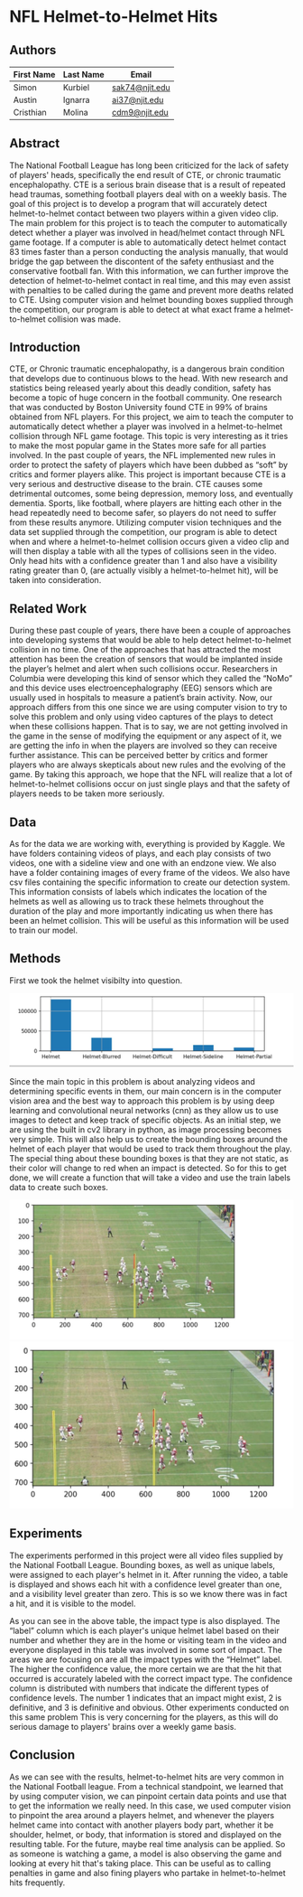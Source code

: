 # NFL Helmet-to-Helmet Hits

## Authors

| First Name        | Last Name |  Email |
|-------------|---------------|-------------|
| Simon | Kurbiel | sak74@njit.edu |
| Austin | Ignarra  | ai37@njit.edu |
| Cristhian | Molina  | cdm9@njit.edu |

## Abstract

The National Football League has long been criticized for the lack of safety of players' heads, specifically the end result of CTE, or chronic traumatic encephalopathy. CTE is a serious brain disease that is a result of repeated head traumas, something football players deal with on a weekly basis. The goal of this project is to develop a program that will accurately detect helmet-to-helmet contact between two players within a given video clip. The main problem for this project is to teach the computer to automatically detect whether a player was involved in head/helmet contact through NFL game footage. If a computer is able to automatically detect helmet contact 83 times faster than a person conducting the analysis manually, that would bridge the gap between the discontent of the safety enthusiast and the conservative football fan. With this information, we can further improve the detection of helmet-to-helmet contact in real time, and this may even assist with penalties to be called during the game and prevent more deaths related to CTE. Using computer vision and helmet bounding boxes supplied through the competition, our program is able to detect at what exact frame a helmet-to-helmet collision was made.

## Introduction

CTE, or Chronic traumatic encephalopathy, is a dangerous brain condition that develops due to continuous blows to the head. With new research and statistics being released yearly about this deadly condition, safety has become a topic of huge concern in the football community. One research that was conducted by Boston University found CTE in 99% of brains obtained from NFL players. For this project, we aim to teach the computer to automatically detect whether a player was involved in a helmet-to-helmet collision through NFL game footage. This topic is very interesting as it tries to make the most popular game in the States more safe for all parties involved. In the past couple of years, the NFL implemented new rules in order to protect the safety of players which have been dubbed as “soft” by critics and former players alike. This project is important because CTE is a very serious and destructive disease to the brain. CTE causes some detrimental outcomes, some being depression, memory loss, and eventually dementia. Sports, like football, where players are hitting each other in the head repeatedly need to become safer, so players do not need to suffer from these results anymore. Utilizing computer vision techniques and the data set supplied through the competition, our program is able to detect when and where a helmet-to-helmet collision occurs given a video clip and will then display a table with all the types of collisions seen in the video. Only head hits with a confidence greater than 1 and also have a visibility rating greater than 0, (are actually visibly a helmet-to-helmet hit), will be taken into consideration.




## Related Work

During these past couple of years, there have been a couple of approaches into developing systems that would be able to help detect helmet-to-helmet collision in no time. One of the approaches that has attracted the most attention has been the creation of sensors that would be implanted inside the player’s helmet and alert when such collisions occur. Researchers in Columbia were developing this kind of sensor which they called the “NoMo” and this device uses electroencephalography (EEG) sensors which are usually used in hospitals to measure a patient’s brain activity. Now, our approach differs from this one since we are using computer vision to try to solve this problem and only using video captures of the plays to detect when these collisions happen. That is to say, we are not getting involved in the game in the sense of modifying the equipment or any aspect of it, we are getting the info in when the players are involved so they can receive further assistance. This can be perceived better by critics and former players who are always skepticals about new rules and the evolving of the game. By taking this approach, we hope that the NFL will realize that a lot of helmet-to-helmet collisions occur on just single plays and that the safety of players needs to be taken more seriously.

## Data
As for the data we are working with, everything is provided by Kaggle. We have folders containing videos of plays, and each play consists of two videos, one with a sideline view and one with an endzone view. We also have a folder containing images of every frame of the videos. We also have csv files containing the specific information to create our detection system. This information consists of labels which indicates the location of the helmets as well as allowing us to track these helmets throughout the duration of the play and more importantly indicating us when there has been an helmet collision. This will be useful as this information will be used to train our model.

## Methods
First we took the helmet visibilty into question.

![image](Images/helmet_visibility.JPG)

Since the main topic in this problem is about analyzing videos and determining specific events in them, our main concern is in the computer vision area and the best way to approach this problem is by using deep learning and convolutional neural networks (cnn) as they allow us to use images to detect and keep track of specific objects. As an initial step, we are using the built in cv2 library in python, as image processing becomes very simple. This will also help us to create the bounding boxes around the helmet of each player that would be used to track them throughout the play. The special thing about these bounding boxes is that they are not static, as their color will change to red when an impact is detected. So for this to get done, we will create a function that will take a video and use the train labels data to create such boxes. 

![image](Images/image_sample.JPG)
![image](Images/image_bounding_boxes.JPG)



## Experiments

The experiments performed in this project were all video files supplied by the National Football League. Bounding boxes, as well as unique labels, were assigned to each player's helmet in it. After running the video, a table is displayed and shows each hit with a confidence level greater than one, and a visibility level greater than zero. This is so we know there was in fact a hit, and it is visible to the model. 

As you can see in the above table, the impact type is also displayed. The “label” column which is each player's unique helmet label based on their number and whether they are in the home or visiting team in the video and everyone displayed in this table was involved in some sort of impact. The areas we are focusing on are all the impact types with the “Helmet” label. The higher the confidence value, the more certain we are that the hit that occurred is accurately labeled with the correct impact type. The confidence column is distributed with numbers that indicate the different types of confidence levels. The number 1 indicates that an impact might exist, 2 is definitive, and 3 is definitive and obvious. Other experiments conducted on this same problem This is very concerning for the players, as this will do serious damage to players' brains over a weekly game basis. 

## Conclusion

As we can see with the results, helmet-to-helmet hits are very common in the National Football league. From a technical standpoint, we learned that by using computer vision, we can pinpoint certain data points and use that to get the information we really need. In this case, we used computer vision to pinpoint the area around a players helmet, and whenever the players helmet came into contact with another players body part, whether it be shoulder, helmet, or body, that information is stored and displayed on the resulting table. For the future, maybe real time analysis can be applied. So as someone is watching a game, a model is also observing the game and looking at every hit that's taking place. This can be useful as to calling penalties in game and also fining players who partake in helmet-to-helmet hits frequently.


